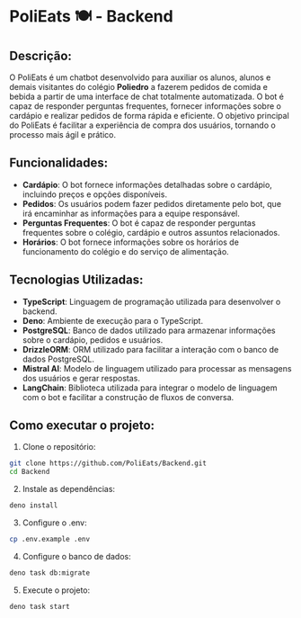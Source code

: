 # PoliEats 🍽 - Backend

## Descrição:

O PoliEats é um chatbot desenvolvido para auxiliar os alunos, alunos e demais visitantes do colégio **Poliedro** a
fazerem pedidos de comida e bebida a partir de uma interface de chat totalmente automatizada. O bot é capaz de responder perguntas frequentes, fornecer informações sobre o cardápio e realizar pedidos de forma rápida e eficiente. O objetivo principal do PoliEats é facilitar a experiência de compra dos usuários, tornando o processo mais ágil e prático.

## Funcionalidades:
- **Cardápio**: O bot fornece informações detalhadas sobre o cardápio, incluindo preços e opções disponíveis.
- **Pedidos**: Os usuários podem fazer pedidos diretamente pelo bot, que irá encaminhar as informações para a equipe responsável.
- **Perguntas Frequentes**: O bot é capaz de responder perguntas frequentes sobre o colégio, cardápio e outros assuntos relacionados.
- **Horários**: O bot fornece informações sobre os horários de funcionamento do colégio e do serviço de alimentação.

## Tecnologias Utilizadas:
- **TypeScript**: Linguagem de programação utilizada para desenvolver o backend.
- **Deno**: Ambiente de execução para o TypeScript.
- **PostgreSQL**: Banco de dados utilizado para armazenar informações sobre o cardápio, pedidos e usuários.
- **DrizzleORM**: ORM utilizado para facilitar a interação com o banco de dados PostgreSQL.
- **Mistral AI**: Modelo de linguagem utilizado para processar as mensagens dos usuários e gerar respostas.
- **LangChain**: Biblioteca utilizada para integrar o modelo de linguagem com o bot e facilitar a construção de fluxos de conversa.

## Como executar o projeto:
1. Clone o repositório:
```bash
git clone https://github.com/PoliEats/Backend.git
cd Backend
```

2. Instale as dependências:
```bash
deno install
```

3. Configure o .env:
```bash
cp .env.example .env
```

4. Configure o banco de dados:
```bash
deno task db:migrate
```

5. Execute o projeto:
```bash
deno task start
```